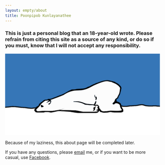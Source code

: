 ```yaml
---
layout: empty/about
title: Poonpipob Kunlayanathee
---
```


### This is just a personal blog that an 18-year-old wrote. Please refrain from citing this site as a source of any kind, or do so if you must, know that I will not accept any responsibility.

![](/assets/img/tired-bear.png)

Because of my laziness, this about page will be completed later.

If you have any questions, please [email](mailto:leon555thai@gmail.com) me, or if you want to be more casual, use [Facebook](https://www.facebook.com/poonpipob).